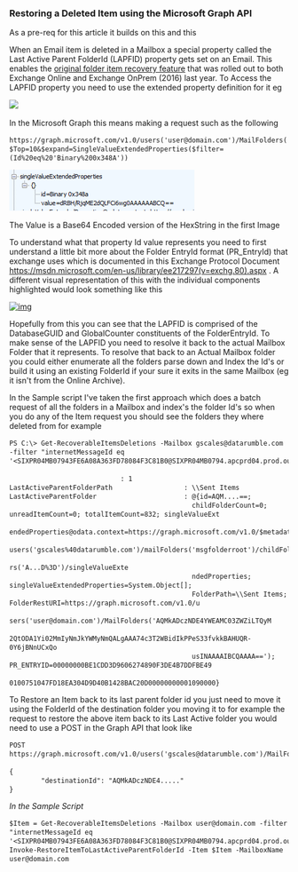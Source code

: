 ### Restoring a Deleted Item using the Microsoft Graph API

As a pre-req for this article it builds on this and this

When an Email item is deleted in a Mailbox a special property called the Last Active Parent FolderId (LAPFID) property gets set on an Email. This enables the [original folder item recovery feature](https://blogs.technet.microsoft.com/exchange/2017/06/13/announcing-original-folder-item-recovery/) that was rolled out to both Exchange Online and Exchange OnPrem (2016) last year. To Access the LAPFID property you need to use the extended property definition for it eg

![](https://2.bp.blogspot.com/-zjDt025tiZE/W8gj_Z7PhgI/AAAAAAAACII/PZYtjPazGmgwamTK2brOwXZkwjByk1ctwCLcBGAs/s1600/Lafid.JPG)

In the Microsoft Graph this means making a request such as the following 

```
https://graph.microsoft.com/v1.0/users('user@domain.com')/MailFolders('RecoverableItemsDeletions')/messages?$Top=10&$expand=SingleValueExtendedProperties($filter=(Id%20eq%20'Binary%200x348A')) 
```

![](https://github.com/gscales/Graph-Powershell-101-Binder/raw/master/bin/Images/LAPFidResult.PNG)

The Value is a Base64 Encoded version of the HexString in the first Image

To understand what that property Id value represents you need to first understand a little bit more about the Folder EntryId format (PR_EntryId) that exchange uses which is documented in this Exchange Protocol Document https://msdn.microsoft.com/en-us/library/ee217297(v=exchg.80).aspx . A different visual representation of this with the individual components highlighted would look something like this

[![img](https://4.bp.blogspot.com/-dSlqjHm-FRs/W8guVCIJVGI/AAAAAAAACIU/4NmQ5CZshFA736OIM6-f5vU3OiOJFzjCACLcBGAs/s1600/highlighted.JPG)](https://4.bp.blogspot.com/-dSlqjHm-FRs/W8guVCIJVGI/AAAAAAAACIU/4NmQ5CZshFA736OIM6-f5vU3OiOJFzjCACLcBGAs/s1600/highlighted.JPG)

Hopefully from this you can see that the LAPFID is comprised of the DatabaseGUID and GlobalCounter constituents of the FolderEntryId. To make sense of the LAPFID you need to resolve it back to the actual Mailbox Folder that it represents.  To resolve that back to an Actual Mailbox folder you could either enumerate all the folders parse down and Index the Id's or build it using an existing FolderId if your sure it exits in the same Mailbox (eg it isn't from the Online Archive).

In the Sample script I've taken the first approach which does a batch request of all the folders in a Mailbox and index's the folder Id's so when you do any of the Item request you should see the folders they where deleted from for example

```
PS C:\> Get-RecoverableItemsDeletions -Mailbox gscales@datarumble.com -filter "internetMessageId eq '<SIXPR04MB07943FE6A08A363FD78084F3C81B0@SIXPR04MB0794.apcprd04.prod.outlook.com>'"                                                         

                            : 1
LastActiveParentFolderPath                  : \\Sent Items
LastActiveParentFolder                      : @{id=AQM....==;
                                              childFolderCount=0; unreadItemCount=0; totalItemCount=832; singleValueExt
                                              endedProperties@odata.context=https://graph.microsoft.com/v1.0/$metadata#
                                              users('gscales%40datarumble.com')/mailFolders('msgfolderroot')/childFolde
                                              rs('A...D%3D')/singleValueExte
                                              ndedProperties; singleValueExtendedProperties=System.Object[];
                                              FolderPath=\\Sent Items; FolderRestURI=https://graph.microsoft.com/v1.0/u
                                              sers('user@domain.com')/MailFolders('AQMkADczNDE4YWEAMC03ZWZiLTQyM
                                              2QtODA1Yi02MmIyNmJkYWMyNmQALgAAA74c3T2WBidIkPPeS33fvkkBAHUQR-0Y6jBNnUCxQo
                                              usINAAAAIBCQAAAA=='); PR_ENTRYID=00000000BE1CDD3D9606274890F3DE4B7DDFBE49
                                              0100751047FD18EA304D9D40B1428BAC20D00000000001090000}
```

To Restore an Item back to its last parent folder id you just need to move it using the FolderId of the destination folder you moving it to for example the request to restore the above item back to its Last Active folder you would need to use a POST in the Graph API that look like

```
POST https://graph.microsoft.com/v1.0/users('gscales@datarumble.com')/MailFolders('AQMkAD....')/messages/AAMkA.../move

{
        "destinationId": "AQMkADczNDE4....."
}
```

*In the Sample Script*

```
$Item = Get-RecoverableItemsDeletions -Mailbox user@domain.com -filter "internetMessageId eq '<SIXPR04MB07943FE6A08A363FD78084F3C81B0@SIXPR04MB0794.apcprd04.prod.outlook.com>'"                                              Invoke-RestoreItemToLastActiveParentFolderId -Item $Item -MailboxName user@domain.com  
```

​                  